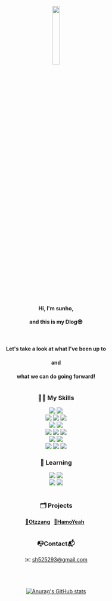 <div align="center">
  <img src="https://github.com/Ohnus/Ohnus/assets/88930889/4f42444c-4261-4121-af51-a4cbf30574bd" width="20%">
</div>
<h4 align="center">Hi, I'm sunho,</h4>
<h4 align="center">and this is my Dlog😎</h4>
<br>
<h4 align="center">Let's take a look at what I've been up to</h4>
<h4 align="center">and</h4>
<h4 align="center">what we can do going forward!</h4>

#
<h3 align="center">🧑‍💻 My Skills</h3>
<p align="center">
  <img src="https://img.shields.io/badge/java-%23ED8B00.svg?style=for-the-badge&logo=openjdk&logoColor=white">
  <img src="https://img.shields.io/badge/SpringBoot-6DB33F?style=for-the-badge&logo=SpringBoot&logoColor=white"/>
  <br>
  <img src="https://img.shields.io/badge/html5-E34F26?style=for-the-badge&logo=html5&logoColor=white"> 
  <img src="https://img.shields.io/badge/css3-%231572B6.svg?style=for-the-badge&logo=css3&logoColor=white"> 
  <img src="https://img.shields.io/badge/javascript-F7DF1E?style=for-the-badge&logo=javascript&logoColor=black"> 
  <br>
  <img src="https://img.shields.io/badge/jquery-0769AD?style=for-the-badge&logo=jquery&logoColor=white">
  <img src="https://img.shields.io/badge/vue.js-4FC08D?style=for-the-badge&logo=vue.js&logoColor=white"> 
  <br>
  <img src="https://img.shields.io/badge/oracle-F80000?style=for-the-badge&logo=oracle&logoColor=white">
  <img src="https://img.shields.io/badge/apache tomcat-F8DC75?style=for-the-badge&logo=apachetomcat&logoColor=white">
  <img src="https://img.shields.io/badge/Windows-0078D6?style=for-the-badge&logo=windows&logoColor=white">
  <br>
  <img src="https://img.shields.io/badge/Eclipse-FE7A16.svg?style=for-the-badge&logo=Eclipse&logoColor=white">
  <img src="https://img.shields.io/badge/Visual%20Studio%20Code-0078d7.svg?style=for-the-badge&logo=visual-studio-code&logoColor=white">
  <br>
  <img src="https://img.shields.io/badge/git-%23F05033.svg?style=for-the-badge&logo=git&logoColor=white">
  <img src="https://img.shields.io/badge/github-181717?style=for-the-badge&logo=github&logoColor=white">
  <img src="https://img.shields.io/badge/Notion-%23000000.svg?style=for-the-badge&logo=notion&logoColor=white">

</p>

<h3 align="center">📖 Learning</h3>
<p align="center">
  <img src="https://img.shields.io/badge/python-3670A0?style=for-the-badge&logo=python&logoColor=ffdd54">
  <img src="https://img.shields.io/badge/django-%23092E20.svg?style=for-the-badge&logo=django&logoColor=white">
  <br>
  <img src="https://img.shields.io/badge/mysql-%2300f.svg?style=for-the-badge&logo=mysql&logoColor=white">
  <img src="https://img.shields.io/badge/AWS-%23FF9900.svg?style=for-the-badge&logo=amazon-aws&logoColor=white">
</p>

#
### <h3 align="center">🗂️ Projects</h3>
<div align="center">
  <h4>
    <a href="https://github.com/Ohnus/Final_Project_Otzzang">📁Otzzang</a> &nbsp;
    <a href="https://github.com/Ohnus/Semi_Project_HamoYeah">📁HamoYeah</a> &nbsp;
  </h4>
</div>

#
<!-- <h4 align="center">You can find more organized information about me and each project at the URL below.</h4>
<h4 align="center">(Under construction)</h4>
<h4 align="center">🔗 http://Ohnus.github.io/</h4>
<br> -->
<h3 align="center">📭Contact📬</h3>
<p align="center">
✉️&nbsp;<a href="mailto:sh525293@gmail.com">sh525293@gmail.com</a>
</p>

<!-- <h4 align="center">✉️ sh525293@gmail.com</h4>
<img src="https://img.shields.io/badge/Gmail-d14836?style=for-the-badge&logo=Gmail&logoColor=white&link=sh525293@gmail.com"/>
-->

<br><br>
<div align="center">
  
[![Anurag's GitHub stats](https://github-readme-stats.vercel.app/api?username=Ohnus&show_icons=true&theme=rose_pine)](https://github.com/anuraghazra/github-readme-stats)
</div>



<!--
**Ohnus/Ohnus** is a ✨ _special_ ✨ repository because its `README.md` (this file) appears on your GitHub profile.

Here are some ideas to get you started:

- 🔭 I’m currently working on ...
- 🌱 I’m currently learning ...
- 👯 I’m looking to collaborate on ...
- 🤔 I’m looking for help with ...
- 💬 Ask me about ...
- 📫 How to reach me: ...
- 😄 Pronouns: ...
- ⚡ Fun fact: ...
-->
